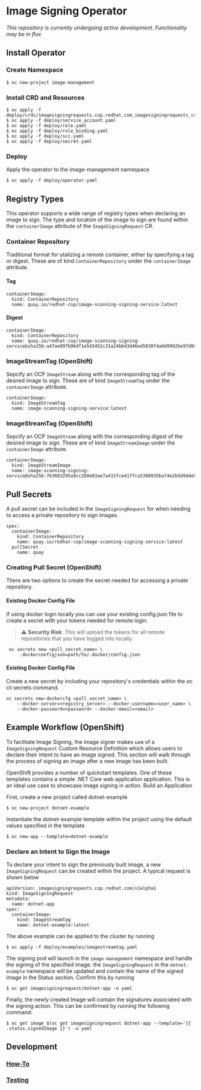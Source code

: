 Image Signing Operator
========================================

_This repository is currently undergoing active development. Functionality may be in flux_

## Install Operator

### Create Namespace
```
$ oc new-project image-management
```

### Install CRD and Resources
```
$ oc apply -f deploy/crds/imagesigningrequests.cop.redhat.com_imagesigningrequests_crd.yaml
$ oc apply -f deploy/service_account.yaml
$ oc apply -f deploy/role.yaml
$ oc apply -f deploy/role_binding.yaml
$ oc apply -f deploy/scc.yaml
$ oc apply -f deploy/secret.yaml
```

### Deploy 
Apply the operator to the image-management namespace
```
$ oc apply -f deploy/operator.yaml
```

## Registry Types
This operator supports a wide range of registry types when declaring an image to sign. The type and location of the image to sign are found within the `containerImage` attribute of the `ImageSigningRequest` CR.

### Container Repository
Traditional format for utalizing a remote container, either by specifying a tag or digest. These are of kind `ContainerRepository` under the `containerImage` attribute.

#### Tag
```
containerImage:
  kind: ContainerRepository
  name: quay.io/redhat-cop/image-scanning-signing-service:latest
```
#### Digest
```
containerImage:
  kind: ContainerRepository
  name: quay.io/redhat-cop/image-scanning-signing-service&sha256:a47ae897b964f1e543452c31a24bbd3d46ed5830f4a6d9992be97d0ce61ceb6b
```

### ImageStreamTag (OpenShift)
Sepcify an OCP `ImageStream` along with the corresponding tag of the desired image to sign. These are of kind `ImageStreamTag` under the `containerImage` attribute.

```
containerImage:
  kind: ImageStreamTag
  name: image-scanning-signing-service:latest
```

### ImageStreamTag (OpenShift)
Sepcify an OCP `ImageStream` along with the corresponding digest of the desired image to sign. These are of kind `ImageStreamImage` under the `containerImage` attribute.

```
containerImage:
  kind: ImageStreamImage
  name: image-scanning-signing-service@sha256:763683295a9cc2b0e03ae7a415fce417fca5388935ba74e2b5d9d4e9b6ca6178
```

## Pull Secrets
A pull secret can be included in the `ImageSigningRequest` for when needing to access a private repository to sign images.

```
spec:
  containerImage:
    kind: ContainerRepository
    name: quay.io/redhat-cop/image-scanning-signing-service:latest
  pullSecret
    name: quay
```

### Creating Pull Secret (OpenShift)
There are two options to create the secret needed for accessing a private repository.

#### Existing Docker Config File
If using docker login locally you can use your existing config.json file to create a secret with your tokens needed for remote login. 

> :warning: **Security Risk**: This will upload the tokens for all remote repositories that you have logged into locally.

```
 oc secrets new <pull_secret_name> \
     .dockerconfigjson=path/to/.docker/config.json
```

#### Existing Docker Config File
Create a new secret by including your repository's credentials within the oc cli secrets command.

```
oc secrets new-dockercfg <pull_secret_name> \
    --docker-server=<registry_server> --docker-username=<user_name> \
    --docker-password=<password> --docker-email=<email>
```

## Example Workflow (OpenShift)

To facilitate Image Signing, the image signer makes use of a `ImageSigningRequest` Custom Resource Definition which allows users to declare their intent to have an image signed. This section will walk through the process of signing an image after a new image has been built.

OpenShift provides a number of quickstart templates. One of these templates contains a simple .NET Core web application application. This is an ideal use case to showcase image signing in action.
Build an Application

First, create a new project called dotnet-example

```$ oc new-project dotnet-example```

Instantiate the dotnet-example template within the project using the default values specified in the template

```$ oc new-app --template=dotnet-example```

### Declare an Intent to Sign the Image

To declare your intent to sign the previously built image, a new `ImageSigningRequest` can be created within the project. A typical request is shown below

```
apiVersion: imagesigningrequests.cop.redhat.com/v1alpha1
kind: ImageSigningRequest
metadata:
  name: dotnet-app
spec:
  containerImage:
    kind: ImageStreamTag
    name: dotnet-example:latest
```

The above example can be applied to the cluster by running

``` $ oc apply -f deploy/examples/imagestreamtag.yaml ```

The signing pod will launch in the `image-management` namespace and handle the signing of the specified image. the `ImageSigningRequest` in the `dotnet-example` namespace will be updated and contain the name of the signed image in the Status section. Confirm this by running 

``` $ oc get imagesigningrequest/dotnet-app -o yaml ```

Finally, the newly created Image will contain the signatures associated with the signing action. This can be confirmed by running the following command:

```
$ oc get image $(oc get imagesigningrequest dotnet-app --template='{{ .status.signedImage }}') -o yaml
```

## Development
### [How-To](docs/development.md)
### [Testing](docs/testing.md)
